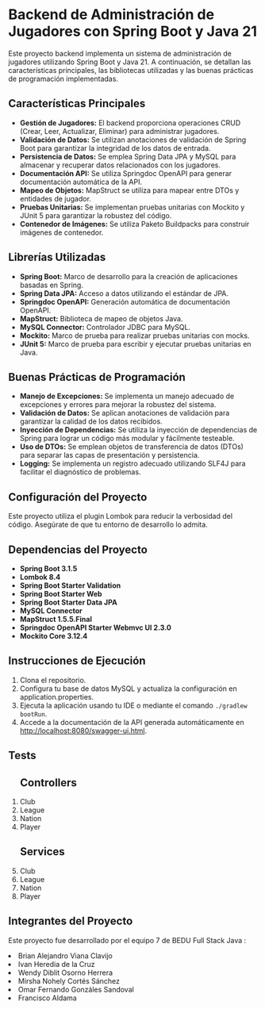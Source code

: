 <h1>Backend de Administración de Jugadores con Spring Boot y Java 21</h1>

<p>Este proyecto backend implementa un sistema de administración de jugadores utilizando Spring Boot y Java 21. A continuación, se detallan las características principales, las bibliotecas utilizadas y las buenas prácticas de programación implementadas.</p>

<h2>Características Principales</h2>
<ul>
    <li><strong>Gestión de Jugadores:</strong> El backend proporciona operaciones CRUD (Crear, Leer, Actualizar, Eliminar) para administrar jugadores.</li>
    <li><strong>Validación de Datos:</strong> Se utilizan anotaciones de validación de Spring Boot para garantizar la integridad de los datos de entrada.</li>
    <li><strong>Persistencia de Datos:</strong> Se emplea Spring Data JPA y MySQL para almacenar y recuperar datos relacionados con los jugadores.</li>
    <li><strong>Documentación API:</strong> Se utiliza Springdoc OpenAPI para generar documentación automática de la API.</li>
    <li><strong>Mapeo de Objetos:</strong> MapStruct se utiliza para mapear entre DTOs y entidades de jugador.</li>
    <li><strong>Pruebas Unitarias:</strong> Se implementan pruebas unitarias con Mockito y JUnit 5 para garantizar la robustez del código.</li>
    <li><strong>Contenedor de Imágenes:</strong> Se utiliza Paketo Buildpacks para construir imágenes de contenedor.</li>
</ul>

<h2>Librerías Utilizadas</h2>
<ul>
    <li><strong>Spring Boot:</strong> Marco de desarrollo para la creación de aplicaciones basadas en Spring.</li>
    <li><strong>Spring Data JPA:</strong> Acceso a datos utilizando el estándar de JPA.</li>
    <li><strong>Springdoc OpenAPI:</strong> Generación automática de documentación OpenAPI.</li>
    <li><strong>MapStruct:</strong> Biblioteca de mapeo de objetos Java.</li>
    <li><strong>MySQL Connector:</strong> Controlador JDBC para MySQL.</li>
    <li><strong>Mockito:</strong> Marco de prueba para realizar pruebas unitarias con mocks.</li>
    <li><strong>JUnit 5:</strong> Marco de prueba para escribir y ejecutar pruebas unitarias en Java.</li>
</ul>

<h2>Buenas Prácticas de Programación</h2>
<ul>
    <li><strong>Manejo de Excepciones:</strong> Se implementa un manejo adecuado de excepciones y errores para mejorar la robustez del sistema.</li>
    <li><strong>Validación de Datos:</strong> Se aplican anotaciones de validación para garantizar la calidad de los datos recibidos.</li>
    <li><strong>Inyección de Dependencias:</strong> Se utiliza la inyección de dependencias de Spring para lograr un código más modular y fácilmente testeable.</li>
    <li><strong>Uso de DTOs:</strong> Se emplean objetos de transferencia de datos (DTOs) para separar las capas de presentación y persistencia.</li>
    <li><strong>Logging:</strong> Se implementa un registro adecuado utilizando SLF4J para facilitar el diagnóstico de problemas.</li>
</ul>

<h2>Configuración del Proyecto</h2>
<p>Este proyecto utiliza el plugin Lombok para reducir la verbosidad del código. Asegúrate de que tu entorno de desarrollo lo admita.</p>

<h2>Dependencias del Proyecto</h2>
<ul>
    <li><strong>Spring Boot 3.1.5</strong></li>
    <li><strong>Lombok 8.4</strong></li>
    <li><strong>Spring Boot Starter Validation</strong></li>
    <li><strong>Spring Boot Starter Web</strong></li>
    <li><strong>Spring Boot Starter Data JPA</strong></li>
    <li><strong>MySQL Connector</strong></li>
    <li><strong>MapStruct 1.5.5.Final</strong></li>
    <li><strong>Springdoc OpenAPI Starter Webmvc UI 2.3.0</strong></li>
    <li><strong>Mockito Core 3.12.4</strong></li>
</ul>

<h2>Instrucciones de Ejecución</h2>
<ol>
    <li>Clona el repositorio.</li>
    <li>Configura tu base de datos MySQL y actualiza la configuración en application.properties.</li>
    <li>Ejecuta la aplicación usando tu IDE o mediante el comando <code>./gradlew bootRun</code>.</li>
    <li>Accede a la documentación de la API generada automáticamente en <a href="http://localhost:8080/swagger-ui.html">http://localhost:8080/swagger-ui.html</a>.</li>
</ol>

<h2>Tests</h2>
<ol>
    <h2>Controllers</h2>
    <li>Club</li>
    <li>League</li>
    <li>Nation</li>
    <li>Player</li>
    <h2>Services</h2>
    <li>Club</li>
    <li>League</li>
    <li>Nation</li>
    <li>Player</li> 
</ol>

<h2>Integrantes del Proyecto</h2>
<p>Este proyecto fue desarrollado por el equipo 7 de BEDU Full Stack Java :</p>
    <li>Brian Alejandro Viana Clavijo</li>
    <li>Ivan Heredia de la Cruz</li>
    <li>Wendy Diblit Osorno Herrera</li>
    <li>Mirsha Nohely Cortés Sánchez</li>
    <li>Omar Fernando Gonzáles Sandoval</li>
    <li>Francisco Aldama</li>
    

